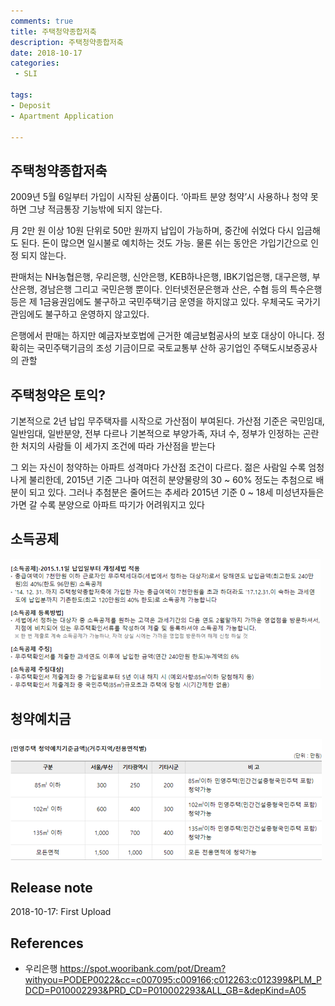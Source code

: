 ```yaml
---
comments: true
title: 주택청약종합저축
description: 주택청약종합저축
date: 2018-10-17
categories:
 - SLI

tags:
- Deposit
- Apartment Application

---
```


## 주택청약종합저축

2009년 5월 6일부터 가입이 시작된 상품이다. ‘아파트 분양 청약’시 사용하나 청약 못하면 그냥 적금통장 기능밖에 되지 않는다.

月 2만 원 이상 10원 단위로 50만 원까지 납입이 가능하며, 중간에 쉬었다 다시 입금해도 된다. 돈이 많으면 일시불로 예치하는 것도 가능. 물론 쉬는 동안은 가입기간으로 인정 되지 않는다.


판매처는 NH농협은행, 우리은행, 신안은행, KEB하나은행, IBK기업은행, 대구은행, 부산은행, 경남은행 그리고 국민은행 뿐이다. 인터넷전문은행과 산은, 수협 등의 특수은행 등은 제 1금융권임에도 불구하고 국민주택기금 운영을 하지않고 있다. 우체국도 국가기관임에도 불구하고 운영하지 않고있다.


은행에서 판매는  하지만 예금자보호법에 근거한 예금보험공사의 보호 대상이 아니다. 정확히는 국민주택기금의 조성 기금이므로 국토교통부 산하 공기업인 주택도시보증공사의 관할

## 주택청약은 토익?

기본적으로 2년 납입 무주택자를 시작으로 가산점이 부여된다. 가산점 기준은 국민임대, 일반임대, 일반분양, 전부 다르나 기본적으로 부양가족, 자녀 수, 정부가 인정하는 곤란한 처지의 사람들 이 세가지 조건에 따라 가산점을 받는다


그 외는 자신이 청약하는 아파트 성격마다 가산점 조건이 다르다. 젊은 사람일 수록 엄청나게 불리한데, 2015년 기준 그나마 여전히 분양물량의 30 ~ 60% 정도는 추첨으로 배분이 되고 있다. 그러나 추첨분은 줄어드는 추세라 2015년 기준 0 ~ 18세 미성년자들은 가면 갈 수록 분양으로 아파트 따기가 어려워지고 있다

## 소득공제

![](https://github.com/mikail0205/mikail0205.github.io/blob/master/assets/images/2018/%EC%A3%BC%ED%83%9D%EC%B2%AD%EC%95%BD/%EC%86%8C%EB%93%9D%EA%B3%B5%EC%A0%9C.png?raw=true)

## 청약예치금

![](https://github.com/mikail0205/mikail0205.github.io/blob/master/assets/images/2018/%EC%A3%BC%ED%83%9D%EC%B2%AD%EC%95%BD/%EC%B2%AD%EC%95%BD%EC%98%88%EC%B9%98%EA%B8%88%20%EA%B8%B0%EC%A4%80.png?raw=true)

## Release note
2018-10-17: First Upload

## References
- 우리은행 https://spot.wooribank.com/pot/Dream?withyou=PODEP0022&cc=c007095:c009166;c012263:c012399&PLM_PDCD=P010002293&PRD_CD=P010002293&ALL_GB=&depKind=A05